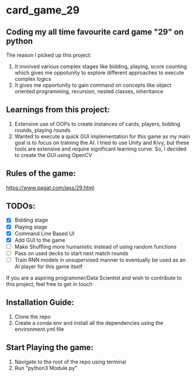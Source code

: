 # card_game_29

## Coding my all time favourite card game "29" on python
The reason I picked up this project:
1. It involved various complex stages like bidding, playing, score counting which gives me oppotunity to explore different approaches to execute complex logics
2. It gives me opportunity to gain command on concepts like object oriented programming, recursion, nested classes, inheritance

## Learnings from this project:
1. Extensive use of OOPs to create instances of cards, players, bidding rounds, playing rounds
2. Wanted to execute a quick GUI implementation for this game as my main goal is to focus on training the AI. I tried to use Unity and Kivy, but these tools are extensive and require significant learning curve. So, I decided to create the GUI using OpenCV

## Rules of the game:
https://www.pagat.com/jass/29.html

## TODOs:
- [x] Bidding stage
- [x] Playing stage
- [x] Command Line Based UI
- [x] Add GUI to the game
- [ ] Make Shuffling more humanistic instead of using random functions
- [ ] Pass on used decks to start next match rounds
- [ ] Train RNN models in unsupervised manner to eventually be used as an AI player for this game itself

If you are a aspiring programmer/Data Scientist and wish to contribute to this project, feel free to get in touch

## Installation Guide:
1. Clone the repo
2. Create a conda env and install all the dependencies using the environment.yml file

## Start Playing the game:
1. Navigate to the root of the repo using terminal
2. Run "python3 Module.py"